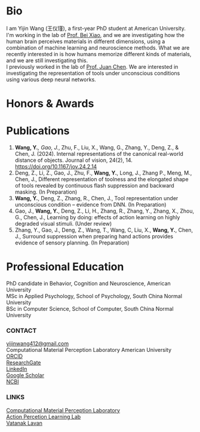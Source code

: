 # Bio
I am Yijin Wang (王仪瑾), a first-year PhD student at American University. I'm working in the lab of [Prof. Bei Xiao](https://sites.google.com/site/beixiao/home?authuser=0), and we are investigating how the human brain perceives materials in different dimensions, using a combination of machine learning and neuroscience methods. What we are recently interested in is how humans memorize different kinds of materials, and we are still investigating this.  
I previously worked in the lab of [Prof. Juan Chen](http://juanchenpsy.scnu.edu.cn/). We are interested in investigating the representation of tools under unconscious conditions using various deep neural networks.  

# Honors & Awards

# Publications
1. **Wang, Y.***, Gao, J.*, Zhu, F., Liu, X., Wang, G., Zhang, Y., Deng, Z., & Chen, J. (2024). Internal representations of the canonical real-world distance of objects. Journal of vision, 24(2), 14. https://doi.org/10.1167/jov.24.2.14  
2. Deng, Z., Li, Z., Gao, J., Zhu, F., **Wang, Y.**, Long, J., Zhang P., Meng, M., Chen, J., Different representation of toolness and the elongated shape of tools revealed by continuous flash suppression and backward masking. (In Preparation)  
3. **Wang, Y.**, Deng, Z., Zhang, R., Chen, J., Tool representation under unconscious condition – evidence from 
DNN. (In Preparation)  
4. Gao, J., **Wang, Y.**, Deng, Z., Li, H., Zhang, R., Zhang, Y., Zhang, X., Zhou, G., Chen, J., Learning by doing: effects of action learning on highly degraded visual stimuli. (Under review)  
5. Zhang, Y., Gao, J., Deng, Z., Wang, T., Wang, C, Liu, X., **Wang, Y.**, Chen, J., Surround suppression when preparing hand actions provides evidence of sensory planning. (In Preparation)  

# Professional Education
PhD candidate in Behavior, Cognition and Neuroscience, American University  
MSc in Applied Psychology, School of Psychology, South China Normal University  
BSc in Computer Science, School of Computer, South China Normal University  

### CONTACT
yijinwang412@gmail.com  
Computational Material Perception Laboratory
American University  
[ORCID](https://orcid.org/0009-0000-0567-8521)  
[ResearchGate](https://www.researchgate.net/profile/Yijin-Wang-16?ev=hdr_xprf)  
[LinkedIn](https://www.linkedin.com/in/yijin-wang-013163323/)  
[Google Scholar](https://scholar.google.com/citations?user=4IjkddYAAAAJ&hl=en&oi=ao)  
[NCBI](https://www.ncbi.nlm.nih.gov/myncbi/yijin.wang.3/bibliography/public/)  

### LINKS
[Computational Material Perception Laboratory](https://sites.google.com/site/beixiao/home?authuser=0)  
[Action Percetion Learning Lab](http://juanchenpsy.scnu.edu.cn/)  
[Vatanak Lavan](https://lavanv1107.github.io/academic-portfolio/)
